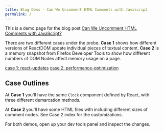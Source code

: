 ```yaml
---
title: Blog Demo - Can We Uncomment HTML Comments with Javascript
permalink: /
---
```


<p>This is a demo page for the blog post <a href="https://xkema.github.io/2020/can-we-uncomment-html-comments-with-javascript">Can We Uncomment HTML Comments with JavaScript?</a></p>
<p>There are two different cases under the probe. <b>Case 1</b> shows how different versions of ReactDOM update individual pieces of textual content. <b>Case 2</b> is a memory snapshot from Firefox Developer Tools to show how different numbers of DOM Nodes affect memory usage on a page.</p>
<nav>
  <a href="./react-updates/">case 1: react-updates</a>
  <a href="./performance-optimization/">case 2: performance-optimization</a>
</nav>
<h2>Case Outlines</h2>
<p>At <b title="react-updates">Case 1</b> you'll have the same <code>Clock</code> component defined by React, with three different demarcation methods.</p>
<p>At <b title="performance-optimization">Case 2</b> you'll have some HTML files with including different sizes of comment nodes. See Case 2 index for the customizations.</p>
<p>For both demos, open up your dev tools panel and inspect the changes.</p>